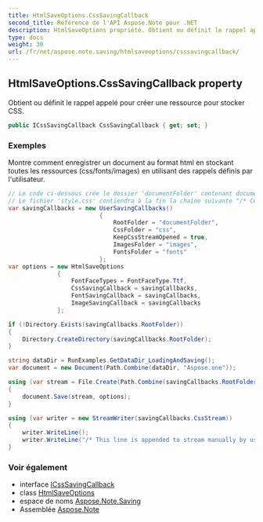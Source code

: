 ```yaml
---
title: HtmlSaveOptions.CssSavingCallback
second_title: Référence de l'API Aspose.Note pour .NET
description: HtmlSaveOptions propriété. Obtient ou définit le rappel appelé pour créer une ressource pour stocker CSS.
type: docs
weight: 30
url: /fr/net/aspose.note.saving/htmlsaveoptions/csssavingcallback/
---
```

## HtmlSaveOptions.CssSavingCallback property

Obtient ou définit le rappel appelé pour créer une ressource pour stocker CSS.

```csharp
public ICssSavingCallback CssSavingCallback { get; set; }
```

### Exemples

Montre comment enregistrer un document au format html en stockant toutes les ressources (css/fonts/images) en utilisant des rappels définis par l'utilisateur.

```csharp
// Le code ci-dessous crée le dossier 'documentFolder' contenant document.html, le dossier 'css' avec le fichier 'style.css', le dossier 'images' avec les images et le dossier 'fonts' avec les polices.
// Le fichier 'style.css' contiendra à la fin la chaîne suivante "/* Cette ligne est ajoutée pour être diffusée manuellement par l'utilisateur */"
var savingCallbacks = new UserSavingCallbacks()
                          {
                              RootFolder = "documentFolder",
                              CssFolder = "css",
                              KeepCssStreamOpened = true,
                              ImagesFolder = "images",
                              FontsFolder = "fonts"
                          };
var options = new HtmlSaveOptions
              {
                  FontFaceTypes = FontFaceType.Ttf,
                  CssSavingCallback = savingCallbacks,
                  FontSavingCallback = savingCallbacks,
                  ImageSavingCallback = savingCallbacks
              };

if (!Directory.Exists(savingCallbacks.RootFolder))
{
    Directory.CreateDirectory(savingCallbacks.RootFolder);
}

string dataDir = RunExamples.GetDataDir_LoadingAndSaving();
var document = new Document(Path.Combine(dataDir, "Aspose.one"));

using (var stream = File.Create(Path.Combine(savingCallbacks.RootFolder, "document.html")))
{
    document.Save(stream, options);
}

using (var writer = new StreamWriter(savingCallbacks.CssStream))
{
    writer.WriteLine();
    writer.WriteLine("/* This line is appended to stream manually by user */");
}
```

### Voir également

* interface [ICssSavingCallback](../../../aspose.note.saving.html/icsssavingcallback/)
* class [HtmlSaveOptions](../)
* espace de noms [Aspose.Note.Saving](../../htmlsaveoptions/)
* Assemblée [Aspose.Note](../../../)


